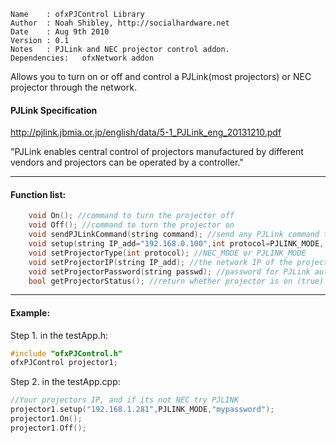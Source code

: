 ```
Name    : ofxPJControl Library                         
Author  : Noah Shibley, http://socialhardware.net                       
Date    : Aug 9th 2010                                 
Version : 0.1                                               
Notes   : PJLink and NEC projector control addon.
Dependencies:	ofxNetwork addon
```
Allows you to turn on or off and control a PJLink(most projectors) or NEC projector through the network.

#### PJLink Specification

http://pjlink.jbmia.or.jp/english/data/5-1_PJLink_eng_20131210.pdf

"PJLink enables central control of projectors manufactured by different 
vendors and projectors can be operated by a controller."

------------------------------------------------------

#### Function list:
```cpp 
	void On(); //command to turn the projector off
	void Off(); //command to turn the projector on
	void sendPJLinkCommand(string command); //send any PJLink command to the projector
	void setup(string IP_add="192.168.0.100",int protocol=PJLINK_MODE, string password=""); //default
	void setProjectorType(int protocol); //NEC_MODE or PJLINK_MODE
	void setProjectorIP(string IP_add); //the network IP of the projector
	void setProjectorPassword(string passwd); //password for PJLink authentication
	bool getProjectorStatus(); //return whether projector is on (true) or off (false)  
```
------------------------------------------------------

#### Example:

Step 1. in the testApp.h: 
```cpp	
#include "ofxPJControl.h"	
ofxPJControl projector1;
```

Step 2. in the testApp.cpp:

```cpp	
//Your projectors IP, and if its not NEC try PJLINK
projector1.setup("192.168.1.281",PJLINK_MODE,"mypassword"); 
projector1.On();
projector1.Off(); 
```
